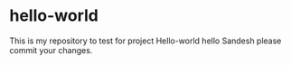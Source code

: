 # hello-world
This is my repository to test
for project Hello-world
hello Sandesh please commit your changes.